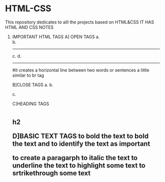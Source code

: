 # HTML-CSS
This repository dedicates to alll the projects based on HTML&CSS
IT HAS HTML AND CSS NOTES
1. IMPORTANT HTML TAGS
   A] OPEN TAGS
   a.<br/>
   b.<hr/>
   c.<img/>
   d.<hr/> #it creates a horizontal line between two words or sentences a little similar to br tag

   B]CLOSE TAGS
   a.<html></html>
   b.<p></p>
   c.<div></div>

   C]HEADING TAGS
   <h1></h1>
   <h2></>h2

   D]BASIC TEXT TAGS
   <b></b> to bold the text
   <strong></strong> to bold the text and to identify the text as important
   <p></p> to create a paragarph
   <i></i> to italic the text
   <u></u> to underline the text
   <mark></mark> to highlight some text
   <del></del> to srtrikethrough some text
   
